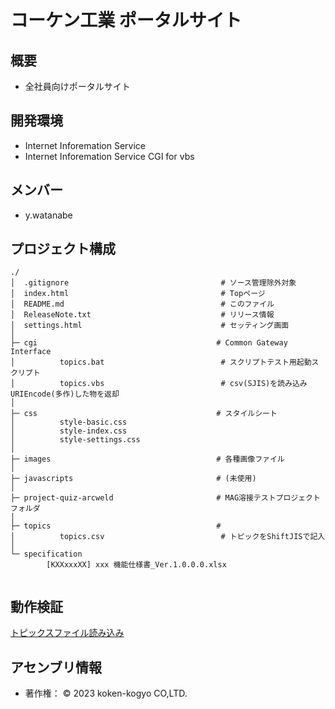 # コーケン工業 ポータルサイト  

## 概要  
- 全社員向けポータルサイト

## 開発環境  
- Internet Inforemation Service  
- Internet Inforemation Service CGI for vbs  

## メンバー  
- y.watanabe  

## プロジェクト構成  
~~~
./
│  .gitignore                                  # ソース管理除外対象  
│  index.html                                  # Topページ  
│  README.md                                   # このファイル  
│  ReleaseNote.txt                             # リリース情報  
│  settings.html                               # セッティング画面  
│  
├─ cgi                                        # Common Gateway Interface  
│          topics.bat                          # スクリプトテスト用起動スクリプト  
│          topics.vbs                          # csv(SJIS)を読み込みURIEncode(多作)した物を返却  
│  
├─ css                                        # スタイルシート  
│          style-basic.css  
│          style-index.css  
│          style-settings.css  
│  
├─ images                                     # 各種画像ファイル  
│  
├─ javascripts                                # (未使用)  
│  
├─ project-quiz-arcweld                       # MAG溶接テストプロジェクトフォルダ  
│  
├─ topics                                     #  
│          topics.csv                          # トピックをShiftJISで記入  
│
└─ specification
        [KXXxxxXX] xxx 機能仕様書_Ver.1.0.0.0.xlsx
        
~~~

## 動作検証
[トピックスファイル読み込み](https://localhost/cgi/topics.vbs)

## アセンブリ情報  

- 著作権： © 2023 koken-kogyo CO,LTD.


